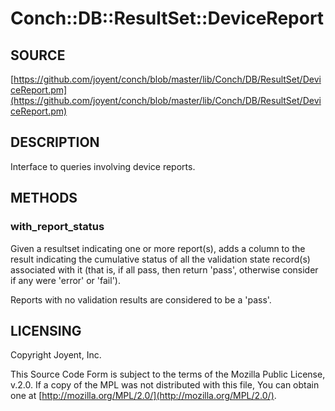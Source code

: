 # Conch::DB::ResultSet::DeviceReport

## SOURCE

[https://github.com/joyent/conch/blob/master/lib/Conch/DB/ResultSet/DeviceReport.pm](https://github.com/joyent/conch/blob/master/lib/Conch/DB/ResultSet/DeviceReport.pm)

## DESCRIPTION

Interface to queries involving device reports.

## METHODS

### with\_report\_status

Given a resultset indicating one or more report(s), adds a column to the result indicating
the cumulative status of all the validation state record(s) associated with it (that is, if all
pass, then return 'pass', otherwise consider if any were 'error' or 'fail').

Reports with no validation results are considered to be a 'pass'.

## LICENSING

Copyright Joyent, Inc.

This Source Code Form is subject to the terms of the Mozilla Public License,
v.2.0. If a copy of the MPL was not distributed with this file, You can obtain
one at [http://mozilla.org/MPL/2.0/](http://mozilla.org/MPL/2.0/).
